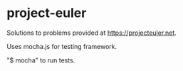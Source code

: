 # project-euler

Solutions to problems provided at https://projecteuler.net.

Uses mocha.js for testing framework.

"$ mocha" to run tests.
